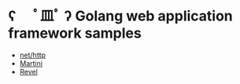 # ʕ　 ﾟ皿ﾟ ʔ Golang web application framework samples

* [net/http](http://golang.org/pkg/net/http/)
* [Martini](https://github.com/go-martini/martini)
* [Revel](http://revel.github.io/:title=Revel)

